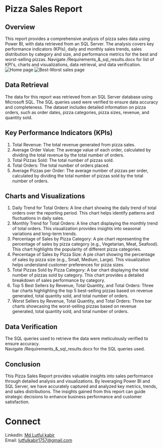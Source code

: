 # Pizza Sales Report

## Overview
This report provides a comprehensive analysis of pizza sales data using Power BI, with data retrieved from an SQL Server. The analysis covers key performance indicators (KPIs), daily and monthly sales trends, sales distribution by category and size, and performance metrics for the best and worst-selling pizzas.
Navigate /Requirements_&_sql_results.docx for list of KPI's, charts and visualizations, data retrieval, and data verification.
![Home page](https://github.com/lut-ful/PIzza-Sales-Report/assets/108027559/622a1f39-6dd9-4bc1-b3b8-ae337c9e91cd)
![Best-Worst sales page](https://github.com/lut-ful/PIzza-Sales-Report/assets/108027559/e7d1b1e4-0965-4f9e-a8f7-a538bb193757)

## Data Retrieval
The data for this report was retrieved from an SQL Server database using Microsoft SQL. The SQL queries used were verified to ensure data accuracy and completeness. The dataset includes detailed information on pizza orders, such as order dates, pizza categories, pizza sizes, revenue, and quantity sold.

## Key Performance Indicators (KPIs)
1. Total Revenue: The total revenue generated from pizza sales.
2. Average Order Value: The average value of each order, calculated by dividing the total revenue by the total number of orders.
3. Total Pizzas Sold: The total number of pizzas sold.
4. Total Orders: The total number of orders placed.
5. Average Pizzas per Order: The average number of pizzas per order, calculated by dividing the total number of pizzas sold by the total number of orders.

## Charts and Visualizations
1. Daily Trend for Total Orders: A line chart showing the daily trend of total orders over the reporting period. This chart helps identify patterns and fluctuations in daily sales.
2. Monthly Trend for Total Orders: A line chart displaying the monthly trend of total orders. This visualization provides insights into seasonal variations and long-term trends.
3. Percentage of Sales by Pizza Category: A pie chart representing the percentage of sales by pizza category (e.g., Vegetarian, Meat, Seafood). This chart highlights the popularity of different pizza categories.
4. Percentage of Sales by Pizza Size: A pie chart showing the percentage of sales by pizza size (e.g., Small, Medium, Large). This visualization helps understand customer preferences for pizza sizes.
5. Total Pizzas Sold by Pizza Category: A bar chart displaying the total number of pizzas sold by category. This chart provides a detailed breakdown of sales performance by category.
6. Top 5 Best Sellers by Revenue, Total Quantity, and Total Orders: Three bar charts highlighting the top 5 best-selling pizzas based on revenue generated, total quantity sold, and total number of orders.
7. Worst Sellers by Revenue, Total Quantity, and Total Orders: Three bar charts showcasing the worst-selling pizzas based on revenue generated, total quantity sold, and total number of orders.

## Data Verification
The SQL queries used to retrieve the data were meticulously verified to ensure accuracy. </br>
Navigate /Requirements_&_sql_results.docx for the SQL queries used.

<!--
### Sample SQL Queries

#### Total Revenue
```sql
SELECT SUM(total_price) AS TotalRevenue
FROM Orders;
```

#### Average Order Value
```sql
SELECT AVG(total_price) AS AverageOrderValue
FROM Orders;
```

#### Total Pizzas Sold
```sql
SELECT SUM(quantity) AS TotalPizzasSold
FROM OrderDetails;
```

#### Total Orders
```sql
SELECT COUNT(order_id) AS TotalOrders
FROM Orders;
```

#### Average Pizzas per Order
```sql
SELECT AVG(quantity) AS AveragePizzasPerOrder
FROM (SELECT order_id, SUM(quantity) AS quantity
    FROM OrderDetails
    GROUP BY order_id) AS OrderQuantities;
```

#### Daily Trend for Total Orders
```sql
SELECT order_date, COUNT(order_id) AS TotalOrders
FROM Orders
GROUP BY order_date
ORDER BY order_date;
```

#### Monthly Trend for Total Orders
```sql
SELECT YEAR(order_date) AS Year, MONTH(order_date) AS Month, COUNT(order_id) AS TotalOrders
FROM Orders
GROUP BY YEAR(order_date), MONTH(order_date)
ORDER BY Year, Month;
```

#### Percentage of Sales by Pizza Category
```sql
SELECT category, SUM(quantity) * 100.0 / (SELECT SUM(quantity) FROM OrderDetails) AS PercentageSales
FROM OrderDetails
JOIN Pizzas ON OrderDetails.pizza_id = Pizzas.pizza_id
GROUP BY category;
```

#### Percentage of Sales by Pizza Size
```sql
SELECT size, SUM(quantity) * 100.0 / (SELECT SUM(quantity) FROM OrderDetails) AS PercentageSales
FROM OrderDetails
JOIN Pizzas ON OrderDetails.pizza_id = Pizzas.pizza_id
GROUP BY size;
```

#### Total Pizzas Sold by Pizza Category
```sql
SELECT category, SUM(quantity) AS TotalPizzasSold
FROM OrderDetails
JOIN Pizzas ON OrderDetails.pizza_id = Pizzas.pizza_id
GROUP BY category;
```

#### Top 5 Best Sellers by Revenue
```sql
SELECT pizza_id, SUM(total_price) AS TotalRevenue
FROM OrderDetails
GROUP BY pizza_id
ORDER BY TotalRevenue DESC
LIMIT 5;
```

#### Worst Sellers by Revenue
```sql
SELECT pizza_id, SUM(total_price) AS TotalRevenue
FROM OrderDetails
GROUP BY pizza_id
ORDER BY TotalRevenue ASC
LIMIT 5;
```
-->
## Conclusion
This Pizza Sales Report provides valuable insights into sales performance through detailed analysis and visualizations. By leveraging Power BI and SQL Server, we have accurately captured and analyzed key metrics, trends, and sales distributions. The insights gained from this report can guide strategic decisions to enhance business performance and customer satisfaction.

# Connect
LinkedIn: [Md Lutful kabir](https://www.linkedin.com/in/mdlutfulkabir/)</br>
Email: [lutfulkabir1757@gmail.com](lutfulkabir1757@gmail.com)
